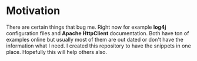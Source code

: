 Motivation
========

There are certain things that bug me. Right now for example __log4j__ configuration files and __Apache HttpClient__ documentation. Both have ton of examples online but usually most of them are out dated or don't have the information what I need. I created this repository to have the snippets in one place. Hopefully this will help others also.
